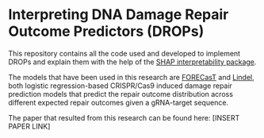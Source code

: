 # Interpreting DNA Damage Repair Outcome Predictors (DROPs)
This repository contains all the code used and developed to implement DROPs and explain them with the help of the [SHAP interpretability package]((https://github.com/slundberg/shap)). 

The models that have been used in this research are [FORECasT](https://github.com/felicityallen/SelfTarget) and [Lindel](https://github.com/shendurelab/Lindel), both logistic regression-based CRISPR/Cas9 induced damage repair prediction models that predict the repair outcome distribution across different expected repair outcomes given a gRNA-target sequence.

The paper that resulted from this research can be found here: [INSERT PAPER LINK]
